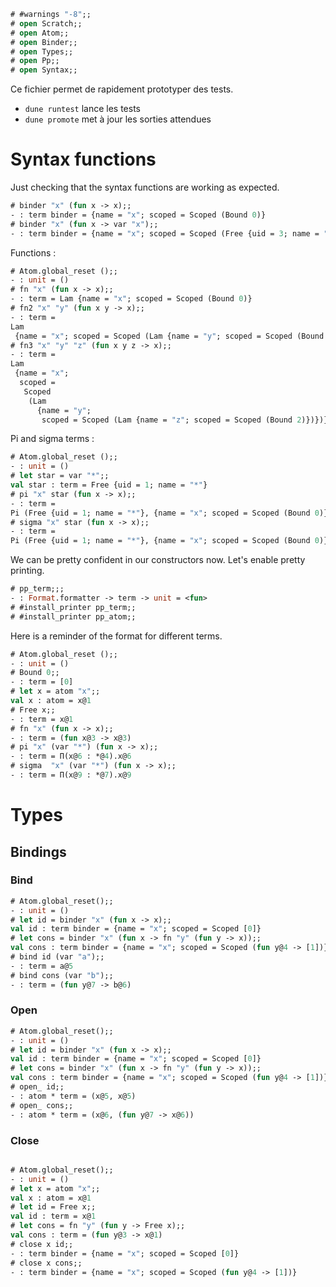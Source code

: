 
```ocaml
# #warnings "-8";;
# open Scratch;;
# open Atom;;
# open Binder;; 
# open Types;; 
# open Pp;;
# open Syntax;;
```

Ce fichier permet de rapidement prototyper des tests. 
  - `dune runtest` lance les tests
  - `dune promote` met à jour les sorties attendues

# Syntax functions

Just checking that the syntax functions are working as expected.

```ocaml
# binder "x" (fun x -> x);;
- : term binder = {name = "x"; scoped = Scoped (Bound 0)}
# binder "x" (fun x -> var "x");;
- : term binder = {name = "x"; scoped = Scoped (Free {uid = 3; name = "x"})}
```

Functions : 

```ocaml
# Atom.global_reset ();;
- : unit = ()
# fn "x" (fun x -> x);;
- : term = Lam {name = "x"; scoped = Scoped (Bound 0)}
# fn2 "x" "y" (fun x y -> x);;
- : term =
Lam
 {name = "x"; scoped = Scoped (Lam {name = "y"; scoped = Scoped (Bound 1)})}
# fn3 "x" "y" "z" (fun x y z -> x);;
- : term =
Lam
 {name = "x";
  scoped =
   Scoped
    (Lam
      {name = "y";
       scoped = Scoped (Lam {name = "z"; scoped = Scoped (Bound 2)})})}
```

Pi and sigma terms : 
```ocaml
# Atom.global_reset ();;
- : unit = ()
# let star = var "*";;
val star : term = Free {uid = 1; name = "*"}
# pi "x" star (fun x -> x);;
- : term =
Pi (Free {uid = 1; name = "*"}, {name = "x"; scoped = Scoped (Bound 0)})
# sigma "x" star (fun x -> x);;
- : term =
Pi (Free {uid = 1; name = "*"}, {name = "x"; scoped = Scoped (Bound 0)})
```
We can be pretty confident in our constructors now. Let's enable pretty printing.

```ocaml
# pp_term;;;
- : Format.formatter -> term -> unit = <fun>
# #install_printer pp_term;;
# #install_printer pp_atom;;
```

Here is a reminder of the format for different terms.
```ocaml
# Atom.global_reset ();;
- : unit = ()
# Bound 0;;
- : term = [0]
# let x = atom "x";;
val x : atom = x@1
# Free x;;
- : term = x@1
# fn "x" (fun x -> x);;
- : term = (fun x@3 -> x@3)
# pi "x" (var "*") (fun x -> x);;
- : term = Π(x@6 : *@4).x@6
# sigma  "x" (var "*") (fun x -> x);;
- : term = Π(x@9 : *@7).x@9
```
# Types
## Bindings
         
### Bind
    
```ocaml
# Atom.global_reset();;
- : unit = ()
# let id = binder "x" (fun x -> x);;
val id : term binder = {name = "x"; scoped = Scoped [0]}
# let cons = binder "x" (fun x -> fn "y" (fun y -> x));;
val cons : term binder = {name = "x"; scoped = Scoped (fun y@4 -> [1])}
# bind id (var "a");;
- : term = a@5
# bind cons (var "b");;
- : term = (fun y@7 -> b@6)
```

### Open

```ocaml
# Atom.global_reset();;
- : unit = ()
# let id = binder "x" (fun x -> x);;
val id : term binder = {name = "x"; scoped = Scoped [0]}
# let cons = binder "x" (fun x -> fn "y" (fun y -> x));;
val cons : term binder = {name = "x"; scoped = Scoped (fun y@4 -> [1])}
# open_ id;;
- : atom * term = (x@5, x@5)
# open_ cons;;
- : atom * term = (x@6, (fun y@7 -> x@6))
```
### Close

```ocaml

# Atom.global_reset();;
- : unit = ()
# let x = atom "x";;
val x : atom = x@1
# let id = Free x;;
val id : term = x@1
# let cons = fn "y" (fun y -> Free x);;
val cons : term = (fun y@3 -> x@1)
# close x id;;
- : term binder = {name = "x"; scoped = Scoped [0]}
# close x cons;;
- : term binder = {name = "x"; scoped = Scoped (fun y@4 -> [1])}
```


